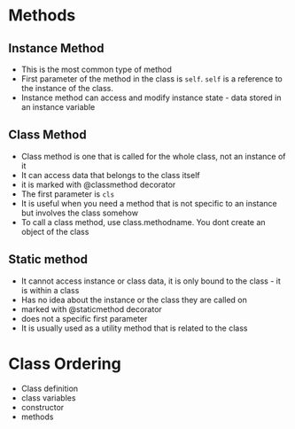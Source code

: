# Methods

## Instance Method
- This is the most common type of method
- First parameter of the method in the class is `self`. `self` is a reference to the instance of the class. 
- Instance method can access and modify instance state  - data stored in an instance variable
## Class Method
- Class method is one that is called for the whole class, not an instance of it
- It can access data that belongs to the class itself
- it is marked with @classmethod decorator
- The first parameter is `cls`
- It is useful when you need a method that is not specific to an instance but involves the class somehow
- To call a class method, use class.methodname. You dont create an object of the class

## Static method
- It cannot access instance or class data, it is only bound to the class - it is within a class
- Has no idea about the instance or the class they are called on
- marked with @staticmethod decorator
- does not a specific first parameter
- It is usually used as a utility method that is related to the class


# Class Ordering
- Class definition
- class variables
- constructor
- methods   